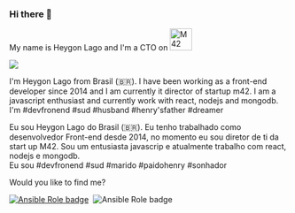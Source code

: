 ### Hi there 👋

My name is Heygon Lago and I'm a CTO on <a href="http://m42mobi.com"><img alt="M42" src="http://m42mobi.com/site/images/m42.png" style="width:40px"></a>

<img src="https://media.giphy.com/media/PiQejEf31116URju4V/source.gif" />

I'm Heygon Lago from Brasil (🇧🇷). I have been working as a front-end developer since 2014 and I am currently it director of startup m42. I am a javascript enthusiast and currently work with react, nodejs and mongodb.<br/>
I'm #devfronend #sud #husband #henry'sfather #dreamer

Eu sou Heygon Lago do Brasil (🇧🇷). Eu tenho trabalhado como desenvolvedor Front-end desde 2014, no momento eu sou diretor de ti da start up M42. Sou um entusiasta javascrip e atualmente trabalho com react, nodejs e mongodb.<br/>
Eu sou #devfronend #sud #marido #paidohenry #sonhador

Would you like to find me?

<a href="https://www.linkedin.com/in/heygon-andrade-51b3b623/" rel="nofollow"><img alt="Ansible Role badge" src="https://img.shields.io/badge/-LinkedIn-blue?style=flat-square&amp;logo=Linkedin&amp;logoColor=white&amp;link=https://www.linkedin.com/in/heygon-andrade-51b3b623/"></a><a href="https://www.instagram.com/oheygon/" rel="nofollow"></a>&nbsp;&nbsp;<img alt="Ansible Role badge" src="https://img.shields.io/badge/-Instagram-red?style=flat-square&amp;logo=Instagram&amp;logoColor=white&amp;link=https://www.instagram.com/oheygon/"></a>
